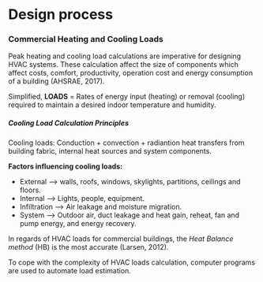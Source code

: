 # Design process
### Commercial Heating and Cooling Loads
Peak heating and cooling load calculations are imperative for designing HVAC systems.
These calculation affect the size of components which affect costs, comfort, productivity, operation cost and energy consumption of a building (AHSRAE, 2017).

Simplified, **LOADS** = Rates of energy input (heating) or removal (cooling) required to maintain a desired indoor temperature and humidity.

##### Cooling Load Calculation Principles

Cooling loads: Conduction + convection + radiantion heat transfers from building fabric, internal heat sources and system components.

**Factors influencing cooling loads:**
* External --> walls, roofs, windows, skylights, partitions, ceilings and floors.
* Internal --> Lights, people, equipment.
* Infiltration --> Air leakage and moisture migration.
* System --> Outdoor air, duct leakage and heat gain, reheat, fan and pump energy, and energy recovery.

In regards of HVAC loads for commercial buildings, the _Heat Balance method_ (HB) is the most accurate (Larsen, 2012).

To cope with the complexity of HVAC loads calculation, computer programs are used to automate load estimation.



